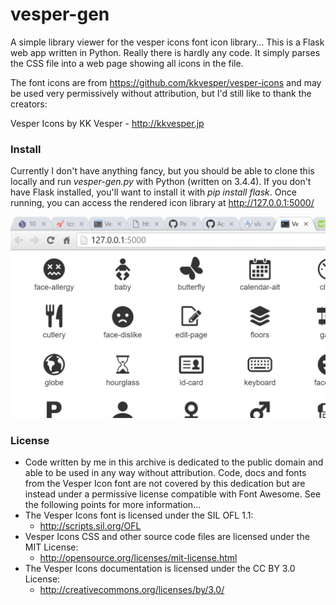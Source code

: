 # vesper-gen
A simple library viewer for the vesper icons font icon library... This is a Flask web app written in Python. Really there is hardly any code. It simply parses the CSS file into a web page showing all icons in the file.

The font icons are from https://github.com/kkvesper/vesper-icons and may be used very permissively without attribution, but I'd still like to thank the creators:

Vesper Icons by KK Vesper - http://kkvesper.jp

### Install
Currently I don't have anything fancy, but you should be able to clone this locally and run *vesper-gen.py* with Python (written on 3.4.4). If you don't have Flask installed, you'll want to install it with *pip install flask*. Once running, you can access the rendered icon library at http://127.0.0.1:5000/

![vesper-page](/static/images/vesper-page.png?raw=true "vesper-page")

### License
- Code written by me in this archive is dedicated to the public domain and able to be used in any way without attribution. Code, docs and fonts from the Vesper Icon font are not covered by this dedication but are instead under a permissive license compatible with Font Awesome. See the following points for more information...
- The Vesper Icons font is licensed under the SIL OFL 1.1:
  - http://scripts.sil.org/OFL
- Vesper Icons CSS and other source code files are licensed under the MIT License:
  - http://opensource.org/licenses/mit-license.html
- The Vesper Icons documentation is licensed under the CC BY 3.0 License:
  - http://creativecommons.org/licenses/by/3.0/
